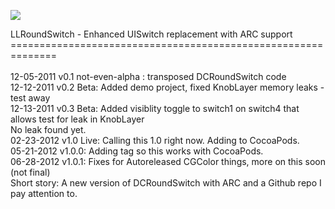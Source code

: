 ![](http://farm9.staticflickr.com/8170/7910295380_bb5c29e992.jpg)

LLRoundSwitch - Enhanced UISwitch replacement with ARC support<br />
==============================================================<br />
<br />
12-05-2011 v0.1 not-even-alpha : transposed DCRoundSwitch code<br />
12-12-2011 v0.2 Beta: Added demo project, fixed KnobLayer memory leaks - test away<br />
12-13-2011 v0.3 Beta: Added visiblity toggle to switch1 on switch4 that allows test for leak in KnobLayer<br />
                      No leak found yet.<br />
02-23-2012 v1.0 Live: Calling this 1.0 right now.  Adding to CocoaPods.<br />
05-21-2012 v1.0.0: Adding tag so this works with CocoaPods.<br />
06-28-2012 v1.0.1: Fixes for Autoreleased CGColor things, more on this soon (not final)
<br />
Short story: A new version of DCRoundSwitch with ARC and a Github repo I pay attention to. 
